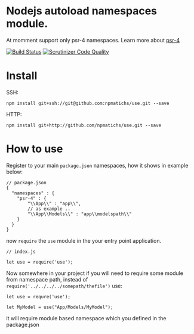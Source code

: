 # Nodejs autoload namespaces module.

At momment support only psr-4 namespaces. Learn more about [psr-4](http://www.php-fig.org/psr/psr-4/)

[![Build Status](https://scrutinizer-ci.com/g/npmatichs/use/badges/build.png?b=master)](https://scrutinizer-ci.com/g/npmatichs/use/build-status/master)
[![Scrutinizer Code Quality](https://scrutinizer-ci.com/g/npmatichs/use/badges/quality-score.png?b=master)](https://scrutinizer-ci.com/g/npmatichs/use/?branch=master)

# Install

SSH: 
``` 
npm install git+ssh://git@github.com:npmatichs/use.git --save
```

HTTP:

```
npm install git+http://github.com/npmatichs/use.git --save
```

# How to use

Register to your main ```package.json``` namespaces, how it shows in example below:
```
// package.json
{
  "namespaces" : {
  	"psr-4" : {
  		"\\App\\" : "app\\",
  		// as example ..
  		"\\App\\Models\\" : "app\\modelspath\\"
  	}
  }
}

``` 

now ```require``` the ```use``` module in the your entry point application.
```
// index.js

let use = require('use');
```

Now somewhere in your project if you will need to require some module from namespace path, instead of ``` require('../../../../somepath/thefile')``` use:

```
let use = requre('use');

let MyModel = use("App/Models/MyModel");

```
it will require module based namespace which you defined in the package.json